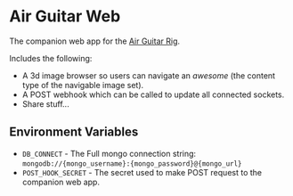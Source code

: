 # Air Guitar Web

The companion web app for the [Air Guitar Rig](https://github.com/joelongstreet/AirGuitar-Rig).

Includes the following:
* A 3d image browser so users can navigate an *awesome* (the content type of the navigable image set).
* A POST webhook which can be called to update all connected sockets.
* Share stuff...


## Environment Variables
* `DB_CONNECT` - The Full mongo connection string: `mongodb://{mongo_username}:{mongo_password}@{mongo_url}`
* `POST_HOOK_SECRET` - The secret used to make POST request to the companion web app.
